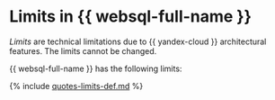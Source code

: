 # Limits in {{ websql-full-name }}

_Limits_ are technical limitations due to {{ yandex-cloud }} architectural features. The limits cannot be changed.

{{ websql-full-name }} has the following limits:

{% include [quotes-limits-def.md](../../_includes/websql-limits.md) %}
